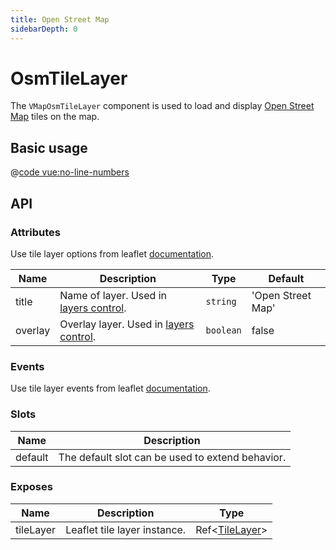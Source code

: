 ```yaml
---
title: Open Street Map
sidebarDepth: 0
---
```


# OsmTileLayer

The `VMapOsmTileLayer` component is used to load and display [Open Street Map](https://wiki.openstreetmap.org/wiki/Tiles) tiles on the map.

## Basic usage

<ClientOnly>
  <Demo url="/tile/basic-osm-tile-layer" >
  
  @[code vue:no-line-numbers](@playground/tile/basic-osm-tile-layer.vue)
  
  </Demo>
</ClientOnly>

## API

### Attributes

Use tile layer options from leaflet [documentation](https://leafletjs.com/reference.html#tilelayer).

| Name    | Description                                                                       | Type      | Default           |
| ------- | --------------------------------------------------------------------------------- | --------- | ----------------- |
| title   | Name of layer. Used in [layers control](/components/control/layers-control.html). | `string`  | 'Open Street Map' |
| overlay | Overlay layer. Used in [layers control](/components/control/layers-control.html). | `boolean` | false             |

### Events

Use tile layer events from leaflet [documentation](https://leafletjs.com/reference.html#tilelayer-event).

### Slots

| Name    | Description                                      |
| ------- | ------------------------------------------------ |
| default | The default slot can be used to extend behavior. |

### Exposes

| Name      | Description                  | Type                                               |
| --------- | ---------------------------- | -------------------------------------------------- |
| tileLayer | Leaflet tile layer instance. | Ref<[TileLayer](/components/types.html#tilelayer)> |
